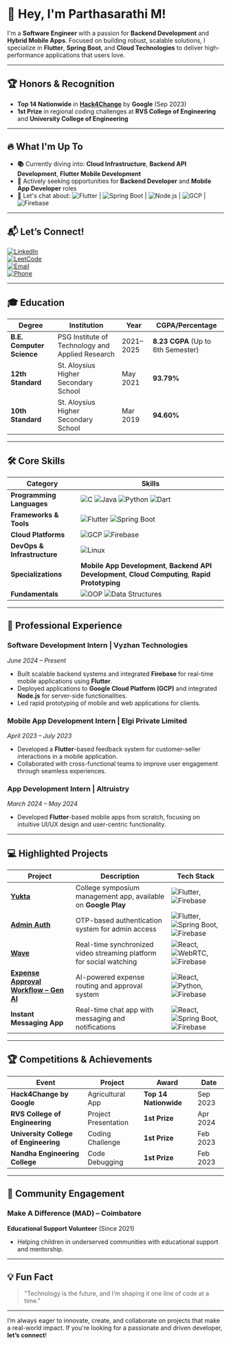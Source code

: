 # 👋 **Hey, I'm Parthasarathi M!**

I'm a **Software Engineer** with a passion for **Backend Development** and **Hybrid Mobile Apps**. Focused on building robust, scalable solutions, I specialize in **Flutter**, **Spring Boot**, and **Cloud Technologies** to deliver high-performance applications that users love.

---

## 🏆 **Honors & Recognition**

- **Top 14 Nationwide** in **[Hack4Change](https://developers.google.com/community/hack4change)** by **Google** (Sep 2023)  
- **1st Prize** in regional coding challenges at **RVS College of Engineering** and **University College of Engineering**

---

## 🔥 **What I'm Up To**

- **📚** Currently diving into: **Cloud Infrastructure**, **Backend API Development**, **Flutter Mobile Development**
- **🎯** Actively seeking opportunities for **Backend Developer** and **Mobile App Developer** roles
- **💬** Let's chat about: ![Flutter](https://img.shields.io/badge/Flutter-%2302569B.svg?&style=flat&logo=flutter&logoColor=white) | ![Spring Boot](https://img.shields.io/badge/Spring_Boot-%236DB33F.svg?&style=flat&logo=springboot&logoColor=white) | ![Node.js](https://img.shields.io/badge/Node.js-%2361DAFB.svg?&style=flat&logo=node.js&logoColor=white) | ![GCP](https://img.shields.io/badge/GCP-%234285F4.svg?&style=flat&logo=googlecloud&logoColor=white) | ![Firebase](https://img.shields.io/badge/Firebase-%23039BE5.svg?&style=flat&logo=firebase&logoColor=white)

---

## 📬 **Let’s Connect!**

[![LinkedIn](https://img.shields.io/badge/LinkedIn-%230A66C2?style=flat&logo=linkedin&logoColor=white)](https://www.linkedin.com/in/sarathipartha085/)  
[![LeetCode](https://img.shields.io/badge/LeetCode-FFA116?style=flat&logo=leetcode&logoColor=white)](https://leetcode.com/u/sarathipartha085/)  
[![Email](https://img.shields.io/badge/Email-%23D14836?style=flat&logo=gmail&logoColor=white)](mailto:sarathipartha085@gmail.com)  
[![Phone](https://img.shields.io/badge/Phone-%2300A859?style=flat&logo=phone&logoColor=white)](tel:+918144663240)

---

## 🎓 **Education**

| **Degree**                  | **Institution**                                | **Year** | **CGPA/Percentage**       |  
|-----------------------------|------------------------------------------------|----------|---------------------------|  
| **B.E. Computer Science**    | PSG Institute of Technology and Applied Research | 2021–2025 | **8.23 CGPA** (Up to 6th Semester)  
| **12th Standard**            | St. Aloysius Higher Secondary School            | May 2021 | **93.79%**                 |  
| **10th Standard**            | St. Aloysius Higher Secondary School            | Mar 2019 | **94.60%**                 |  

---

## 🛠️ **Core Skills**

| **Category**              | **Skills**                                                                                                             |  
|---------------------------|------------------------------------------------------------------------------------------------------------------------|  
| **Programming Languages**  | ![C](https://img.shields.io/badge/C-%2300599C.svg?&style=flat&logo=c&logoColor=white) ![Java](https://img.shields.io/badge/Java-%23F7B731.svg?&style=flat&logo=java&logoColor=white) ![Python](https://img.shields.io/badge/Python-%2314354C.svg?&style=flat&logo=python&logoColor=white) ![Dart](https://img.shields.io/badge/Dart-%230175C2.svg?&style=flat&logo=dart&logoColor=white) |  
| **Frameworks & Tools**     | ![Flutter](https://img.shields.io/badge/Flutter-%2302569B.svg?&style=flat&logo=flutter&logoColor=white) ![Spring Boot](https://img.shields.io/badge/Spring_Boot-%236DB33F.svg?&style=flat&logo=springboot&logoColor=white) |  
| **Cloud Platforms**        | ![GCP](https://img.shields.io/badge/GCP-%234285F4.svg?&style=flat&logo=googlecloud&logoColor=white) ![Firebase](https://img.shields.io/badge/Firebase-%23039BE5.svg?&style=flat&logo=firebase&logoColor=white) |  
| **DevOps & Infrastructure**| ![Linux](https://img.shields.io/badge/Linux-%23FCC624.svg?&style=flat&logo=linux&logoColor=black) |  
| **Specializations**        | **Mobile App Development**, **Backend API Development**, **Cloud Computing**, **Rapid Prototyping** |  
| **Fundamentals**           | ![OOP](https://img.shields.io/badge/Object-Oriented_Programming-%2312B7F5.svg?&style=flat&logo=java&logoColor=white) ![Data Structures](https://img.shields.io/badge/Data_Structures-%2316C60C.svg?&style=flat&logo=data-structure&logoColor=white) |  

---

## 💼 **Professional Experience**

### **Software Development Intern** | **Vyzhan Technologies**  
*June 2024 – Present*  
- Built scalable backend systems and integrated **Firebase** for real-time mobile applications using **Flutter**.  
- Deployed applications to **Google Cloud Platform (GCP)** and integrated **Node.js** for server-side functionalities.  
- Led rapid prototyping of mobile and web applications for clients.

### **Mobile App Development Intern** | **Elgi Private Limited**  
*April 2023 – July 2023*  
- Developed a **Flutter**-based feedback system for customer-seller interactions in a mobile application.  
- Collaborated with cross-functional teams to improve user engagement through seamless experiences.

### **App Development Intern** | **Altruistry**  
*March 2024 – May 2024*  
- Developed **Flutter**-based mobile apps from scratch, focusing on intuitive UI/UX design and user-centric functionality.

---

## 💻 **Highlighted Projects**

| **Project**                                    | **Description**                                    | **Tech Stack**                                                                                                     |  
|------------------------------------------------|----------------------------------------------------|--------------------------------------------------------------------------------------------------------------------|  
| **[Yukta](https://play.google.com/store/apps/details?id=com.example.yukta)** | College symposium management app, available on **Google Play** | ![Flutter](https://img.shields.io/badge/Flutter-%2302569B.svg?&style=flat&logo=flutter&logoColor=white), ![Firebase](https://img.shields.io/badge/Firebase-%23039BE5.svg?&style=flat&logo=firebase&logoColor=white) |  
| **[Admin Auth](#)**                            | OTP-based authentication system for admin access | ![Flutter](https://img.shields.io/badge/Flutter-%2302569B.svg?&style=flat&logo=flutter&logoColor=white), ![Spring Boot](https://img.shields.io/badge/Spring_Boot-%236DB33F.svg?&style=flat&logo=springboot&logoColor=white), ![Firebase](https://img.shields.io/badge/Firebase-%23039BE5.svg?&style=flat&logo=firebase&logoColor=white) |  
| **[Wave](#)**                                  | Real-time synchronized video streaming platform for social watching | ![React](https://img.shields.io/badge/React-%2302569B.svg?&style=flat&logo=react&logoColor=white), ![WebRTC](https://img.shields.io/badge/WebRTC-%23F3F3F3.svg?&style=flat&logo=webrtc&logoColor=black), ![Firebase](https://img.shields.io/badge/Firebase-%23039BE5.svg?&style=flat&logo=firebase&logoColor=white) |  
| **[Expense Approval Workflow – Gen AI](https://github.com/sarathipartha085/Expense-Approval-Workflow-use-case)** | AI-powered expense routing and approval system | ![React](https://img.shields.io/badge/React-%2302569B.svg?&style=flat&logo=react&logoColor=white), ![Python](https://img.shields.io/badge/Python-%2314354C.svg?&style=flat&logo=python&logoColor=white), ![Firebase](https://img.shields.io/badge/Firebase-%23039BE5.svg?&style=flat&logo=firebase&logoColor=white) |  
| **Instant Messaging App**                      | Real-time chat app with messaging and notifications | ![React](https://img.shields.io/badge/React-%2302569B.svg?&style=flat&logo=react&logoColor=white), ![Spring Boot](https://img.shields.io/badge/Spring_Boot-%236DB33F.svg?&style=flat&logo=springboot&logoColor=white), ![Firebase](https://img.shields.io/badge/Firebase-%23039BE5.svg?&style=flat&logo=firebase&logoColor=white) |  

---

## 🏆 **Competitions & Achievements**

| **Event**                            | **Project**                            | **Award**               | **Date**     |  
|--------------------------------------|----------------------------------------|-------------------------|--------------|  
| **Hack4Change by Google**            | Agricultural App                       | **Top 14 Nationwide**    | Sep 2023     |  
| **RVS College of Engineering**       | Project Presentation                   | **1st Prize**            | Apr 2024     |  
| **University College of Engineering**| Coding Challenge                       | **1st Prize**            | Feb 2023     |  
| **Nandha Engineering College**       | Code Debugging                         | **1st Prize**            | Feb 2023     |

---

## 🤝 **Community Engagement**

### **Make A Difference (MAD)** – **Coimbatore**  
**Educational Support Volunteer** (Since 2021)  
- Helping children in underserved communities with educational support and mentorship.

---

## 💡 **Fun Fact**  
> "Technology is the future, and I’m shaping it one line of code at a time."

---

I’m always eager to innovate, create, and collaborate on projects that make a real-world impact. If you're looking for a passionate and driven developer, **let’s connect**!
